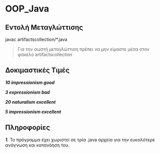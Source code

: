 # OOP_Java

## Εντολή Μεταγλώττισης

javac artifactscollection/*.java

> Για την σωστή μεταγλώττιση πρέπει να μην είμαστε μέσα στον φάκελο artifactscollection

## Δοκιμαστικές Τιμές

***10 impressionism good***

***3 expressionism bad***

***20 naturalism excellent***

***5 impressionism excellent***

## Πληροφορίες

**_1._** Το πρόγραμμα έχει χωριστεί σε τρία .java αρχεία για την
ευκολότερε ανάγνωση και κατανόηση του.
